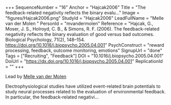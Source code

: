 +++
SequenceNumber = "16"
Anchor = "Hajcak2006"
Title = "The feedback-related negativity reflects the binary evalu..."
Image = "figures/Hajcak2006.png"
StudyId = "Hajcak2006"
LeadFullName = "Melle van der Molen "
PersonId = "mvandermolen"
Reference = "Hajcak, G., Moser, J. S., Holroyd, C. B., & Simons, R. F. (2006). The feedback-related negativity reflects the binary evaluation of good versus bad outcomes. Biological Psychology, 71(2), 148–154. https://doi.org/10.1016/j.biopsycho.2005.04.001"
PsychConstruct = "reward processing, feedback, outcome monitoring, emotions"
SignupUrl = "done"
Tags = ["Recruiting", "Feedback"]
DOI = "10.1016/j.biopsycho.2005.04.001"
DoiUrl = "https://dx.doi.org/10.1016/j.biopsycho.2005.04.001"
ReplicationId = ""
+++

Lead by [Melle van der Molen ](/people/#mvandermolen)

Electrophysiological studies have utilized event-related brain potentials to study neural processes related to the evaluation of environmental feedback. In particular, the feedback-related negativi...